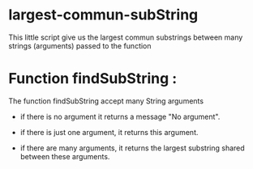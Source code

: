 # largest-commun-subString
This little script give us the largest commun substrings between many strings (arguments) passed to the function

# Function findSubString :

The function findSubString accept many String arguments

- if there is no argument it returns a message "No argument".

- if there is just one argument, it returns this argument.

- if there are many arguments, it returns the largest substring shared between these arguments.
